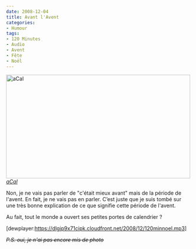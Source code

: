 ```yaml
---
date: 2008-12-04
title: Avant l'Avent
categories:
- Humour
tags:
- 120 Minutes
- Audio
- Avent
- Fête
- Noël
---
```

<img src="https://farm4.static.flickr.com/3235/3086973394_21148fe562.jpg" alt="aCal" width="500" height="281" />
<a title="aCal de alienlebarge, sur Flickr" href="https://www.flickr.com/photos/alienlebarge/3086973394/"><em>aCal</em></a>

<a title="aCal de alienlebarge, sur Flickr" href="https://www.flickr.com/photos/alienlebarge/3086973394/"></a>Non, je ne vais pas parler de "c'était mieux avant" mais de la période de l'avent. En fait, je ne vais pas en parler. C’est juste que je suis tombé sur une très bonne explication de ce que signifie cette période de l'avent.

Au fait, tout le monde a ouvert ses petites portes de calendrier ?

[dewplayer:https://dlgjp9x71cipk.cloudfront.net/2008/12/120minnoel.mp3]

<em><span style="text-decoration: line-through;">P.S. oui, je n'ai pas encore mis de photo</span></em>
